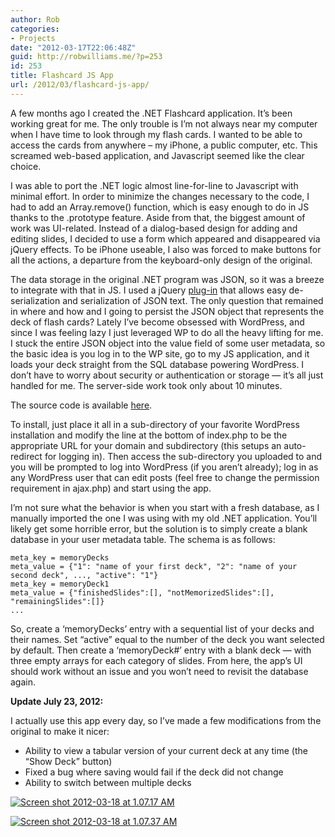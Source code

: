 ```yaml
---
author: Rob
categories:
- Projects
date: "2012-03-17T22:06:48Z"
guid: http://robwilliams.me/?p=253
id: 253
title: Flashcard JS App
url: /2012/03/flashcard-js-app/
---
```

A few months ago I created the .NET Flashcard application. It’s been working great for me. The only trouble is I’m not always near my computer when I have time to look through my flash cards. I wanted to be able to access the cards from anywhere – my iPhone, a public computer, etc. This screamed web-based application, and Javascript seemed like the clear choice.

I was able to port the .NET logic almost line-for-line to Javascript with minimal effort. In order to minimize the changes necessary to the code, I had to add an Array.remove() function, which is easy enough to do in JS thanks to the .prototype feature. Aside from that, the biggest amount of work was UI-related. Instead of a dialog-based design for adding and editing slides, I decided to use a form which appeared and disappeared via jQuery effects. To be iPhone useable, I also was forced to make buttons for all the actions, a departure from the keyboard-only design of the original.

The data storage in the original .NET program was JSON, so it was a breeze to integrate with that in JS. I used a jQuery [plug-in](http://code.google.com/p/jquery-json/) that allows easy de-serialization and serialization of JSON text. The only question that remained in where and how and I going to persist the JSON object that represents the deck of flash cards? Lately I’ve become obsessed with WordPress, and since I was feeling lazy I just leveraged WP to do all the heavy lifting for me. I stuck the entire JSON object into the value field of some user metadata, so the basic idea is you log in to the WP site, go to my JS application, and it loads your deck straight from the SQL database powering WordPress. I don’t have to worry about security or authentication or storage — it’s all just handled for me. The server-side work took only about 10 minutes.

The source code is available [here](/weekly/JSMemory.zip).

To install, just place it all in a sub-directory of your favorite WordPress installation and modify the line at the bottom of index.php to be the appropriate URL for your domain and subdirectory (this setups an auto-redirect for logging in). Then access the sub-directory you uploaded to and you will be prompted to log into WordPress (if you aren’t already); log in as any WordPress user that can edit posts (feel free to change the permission requirement in ajax.php) and start using the app.

I’m not sure what the behavior is when you start with a fresh database, as I manually imported the one I was using with my old .NET application. You’ll likely get some horrible error, but the solution is to simply create a blank database in your user metadata table. The schema is as follows:  
```
meta_key = memoryDecks
meta_value = {"1": "name of your first deck", "2": "name of your second deck", ..., "active": "1"}
meta_key = memoryDeck1
meta_value = {"finishedSlides":[], "notMemorizedSlides":[], "remainingSlides":[]}
...
```

So, create a ‘memoryDecks’ entry with a sequential list of your decks and their names. Set “active” equal to the number of the deck you want selected by default. Then create a ‘memoryDeck#’ entry with a blank deck — with three empty arrays for each category of slides. From here, the app’s UI should work without an issue and you won’t need to revisit the database again.

**Update July 23, 2012:**

I actually use this app every day, so I’ve made a few modifications from the original to make it nicer:

  * Ability to view a tabular version of your current deck at any time (the “Show Deck” button)
  * Fixed a bug where saving would fail if the deck did not change
  * Ability to switch between multiple decks

[![Screen shot 2012-03-18 at 1.07.17 AM](/wp-content/uploads/2012/03/Screen-shot-2012-03-18-at-1.07.17-AM.png)](/wp-content/uploads/2012/03/Screen-shot-2012-03-18-at-1.07.17-AM.png)

[![Screen shot 2012-03-18 at 1.07.37 AM](/wp-content/uploads/2012/03/Screen-shot-2012-03-18-at-1.07.37-AM.png)](/wp-content/uploads/2012/03/Screen-shot-2012-03-18-at-1.07.37-AM.png)